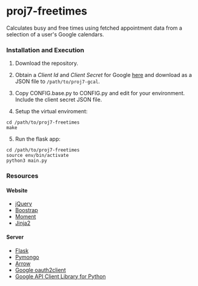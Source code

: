 # proj7-freetimes
Calculates busy and free times using fetched appointment data from a selection of a user's Google calendars.

### Installation and Execution

1) Download the repository.

2) Obtain a *Client Id* and *Client Secret* for Google [here](https://auth0.com/docs/connections/social/google) and download as a JSON file to `/path/to/proj7-gcal`.

3) Copy CONFIG.base.py to CONFIG.py and edit for your environment. Include the client secret JSON file.

4) Setup the virtual enviroment:
```shell
cd /path/to/proj7-freetimes
make
```

5) Run the flask app:
```shell
cd /path/to/proj7-freetimes
source env/bin/activate
python3 main.py
```

### Resources

#### Website

- [jQuery](https://jquery.com/)
- [Boostrap](http://getbootstrap.com/)
- [Moment](http://momentjs.com/)
- [Jinja2](http://jinja.pocoo.org/)

#### Server

- [Flask](http://flask.pocoo.org/)
- [Pymongo](https://api.mongodb.org/python/current/)
- [Arrow](http://crsmithdev.com/arrow/)
- [Google oauth2client](https://github.com/google/oauth2client)
- [Google API Client Library for Python](https://developers.google.com/api-client-library/python/)
